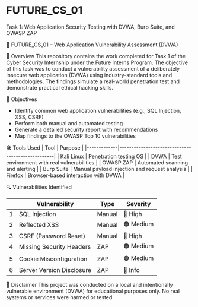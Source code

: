 # FUTURE_CS_01
Task 1: Web Application Security Testing with DVWA, Burp Suite, and OWASP ZAP


🔐 FUTURE_CS_01 – Web Application Vulnerability Assessment (DVWA)

📌 Overview
This repository contains the work completed for Task 1 of the Cyber Security Internship under the Future Interns Program. The objective of this task was to conduct a vulnerability assessment of a deliberately insecure web application (DVWA) using industry-standard tools and methodologies. The findings simulate a real-world penetration test and demonstrate practical ethical hacking skills.

🎯 Objectives
- Identify common web application vulnerabilities (e.g., SQL Injection, XSS, CSRF)
- Perform both manual and automated testing
- Generate a detailed security report with recommendations
- Map findings to the OWASP Top 10 vulnerabilities

🛠️ Tools Used
| Tool        | Purpose                                          |
|-------------|--------------------------------------------------|
| Kali Linux  | Penetration testing OS                           |
| DVWA        | Test environment with real vulnerabilities       |
| OWASP ZAP   | Automated scanning and alerting                  |
| Burp Suite  | Manual payload injection and request analysis    |
| Firefox     | Browser-based interaction with DVWA              |





 🔍 Vulnerabilities Identified

|    | Vulnerability            | Type   | Severity |
|----|--------------------------|--------|----------|
| 1  | SQL Injection            | Manual | 🔴 High   |
| 2  | Reflected XSS            | Manual | 🟠 Medium |
| 3  | CSRF (Password Reset)    | Manual | 🔴 High   |
| 4  | Missing Security Headers | ZAP    | 🟠 Medium |
| 5  | Cookie Misconfiguration  | ZAP    | 🟠 Medium |
| 6  | Server Version Disclosure| ZAP    | 🔵 Info   |




📢 Disclaimer
This project was conducted on a local and intentionally vulnerable environment (DVWA) for educational purposes only. No real systems or services were harmed or tested.

